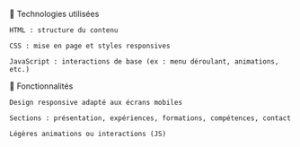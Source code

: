 🔧 Technologies utilisées

    HTML : structure du contenu

    CSS : mise en page et styles responsives

    JavaScript : interactions de base (ex : menu déroulant, animations, etc.)

🚀 Fonctionnalités

    Design responsive adapté aux écrans mobiles

    Sections : présentation, expériences, formations, compétences, contact

    Légères animations ou interactions (JS)
